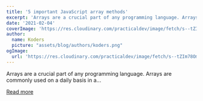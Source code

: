 ```yaml
---
title: '5 important JavaScript array methods'
excerpt: 'Arrays are a crucial part of any programming language. Arrays are commonly used on a daily basis in a...'
date: '2021-02-04'
coverImage: 'https://res.cloudinary.com/practicaldev/image/fetch/s--tZIm78Om--/c_imagga_scale,f_auto,fl_progressive,h_420,q_auto,w_1000/https://dev-to-uploads.s3.amazonaws.com/i/wtpzpxze0q9cl78a61rp.png'
author:
  name: Koders
  picture: "assets/blog/authors/koders.png"
ogImage:
  url: 'https://res.cloudinary.com/practicaldev/image/fetch/s--tZIm78Om--/c_imagga_scale,f_auto,fl_progressive,h_420,q_auto,w_1000/https://dev-to-uploads.s3.amazonaws.com/i/wtpzpxze0q9cl78a61rp.png'
---
```


Arrays are a crucial part of any programming language. Arrays are commonly used on a daily basis in a...

[Read more](https://dev.to/marlonry/5-important-javascript-array-methods-4kkm)
